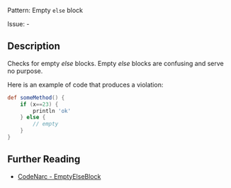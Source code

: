 Pattern: Empty `else` block

Issue: -

## Description

Checks for empty *else* blocks. Empty *else* blocks are confusing and serve no purpose.

Here is an example of code that produces a violation:

``` groovy
def someMethod() {
    if (x==23) {
        println 'ok'
    } else {
        // empty
    }
}
```

## Further Reading

* [CodeNarc - EmptyElseBlock](https://codenarc.github.io/CodeNarc/codenarc-rules-basic.html#emptyelseblock-rule)